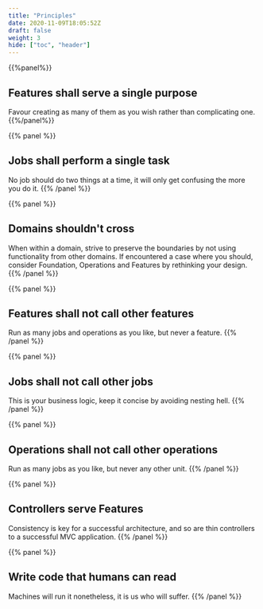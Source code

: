 ```yaml
---
title: "Principles"
date: 2020-11-09T18:05:52Z
draft: false
weight: 3
hide: ["toc", "header"]
---
```


{{%panel%}}
## Features shall serve a single purpose

Favour creating as many of them as you wish rather than complicating one.
{{%/panel%}}

{{% panel %}}
## Jobs shall perform a single task

No job should do two things at a time, it will only get confusing the more you do it.
{{% /panel %}}

{{% panel %}}
## Domains shouldn't cross

When within a domain, strive to preserve the boundaries by not using functionality from other domains.
If encountered a case where you should, consider Foundation, Operations and Features by rethinking your design.
{{% /panel %}}

{{% panel %}}
## Features shall not call other features

Run as many jobs and operations as you like, but never a feature.
{{% /panel %}}

{{% panel %}}
## Jobs shall not call other jobs

This is your business logic, keep it concise by avoiding nesting hell.
{{% /panel %}}

{{% panel %}}
## Operations shall not call other operations

Run as many jobs as you like, but never any other unit.
{{% /panel %}}

{{% panel %}}
## Controllers serve Features

Consistency is key for a successful architecture, and so are thin controllers to a successful MVC application.
{{% /panel %}}

{{% panel %}}
## Write code that humans can read

Machines will run it nonetheless, it is us who will suffer.
{{% /panel %}}

